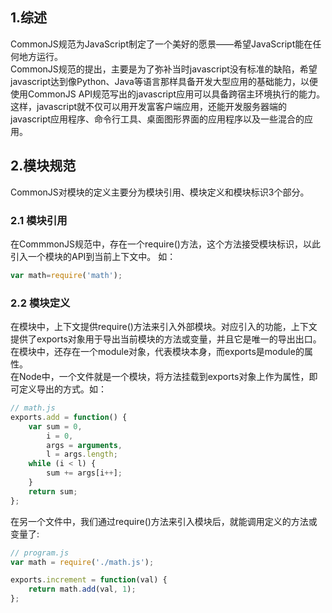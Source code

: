 ## 1.综述
 CommonJS规范为JavaScript制定了一个美好的愿景——希望JavaScript能在任何地方运行。  
 CommonJS规范的提出，主要是为了弥补当时javascript没有标准的缺陷，希望javascript达到像Python、Java等语言那样具备开发大型应用的基础能力，以便使用CommonJS API规范写出的javascript应用可以具备跨宿主环境执行的能力。这样，javascript就不仅可以用开发富客户端应用，还能开发服务器端的javascript应用程序、命令行工具、桌面图形界面的应用程序以及一些混合的应用。  

## 2.模块规范  
CommonJS对模块的定义主要分为模块引用、模块定义和模块标识3个部分。  

### 2.1 模块引用  
在CommmonJS规范中，存在一个require()方法，这个方法接受模块标识，以此引入一个模块的API到当前上下文中。  如：  
```javascript 
var math=require('math');
```  
### 2.2 模块定义  
在模块中，上下文提供require()方法来引入外部模块。对应引入的功能，上下文提供了exports对象用于导出当前模块的方法或变量，并且它是唯一的导出出口。在模块中，还存在一个module对象，代表模块本身，而exports是module的属性。  
在Node中，一个文件就是一个模块，将方法挂载到exports对象上作为属性，即可定义导出的方式。如：  
```javascript
// math.js
exports.add = function() {
    var sum = 0,
        i = 0,
        args = arguments,
        l = args.length;
    while (i < l) {
        sum += args[i++];
    }
    return sum;
};
```  
在另一个文件中，我们通过require()方法来引入模块后，就能调用定义的方法或变量了:  
```javascript
// program.js
var math = require('./math.js');

exports.increment = function(val) {
    return math.add(val, 1);
};
```  


